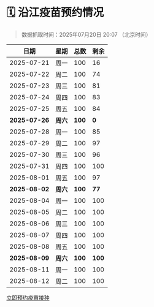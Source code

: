 # 🗓️ 沿江疫苗预约情况

> 数据抓取时间：2025年07月20日 20:07 （北京时间）

| 日期 | 星期 | 总数 | 剩余 |
|------|------|------|------|
| 2025-07-21 | 周一 | 100 | 16 |
| 2025-07-22 | 周二 | 100 | 74 |
| 2025-07-23 | 周三 | 100 | 81 |
| 2025-07-24 | 周四 | 100 | 83 |
| 2025-07-25 | 周五 | 100 | 84 |
| **2025-07-26** | **周六** | **100** | **0** |
| 2025-07-28 | 周一 | 100 | 85 |
| 2025-07-29 | 周二 | 100 | 97 |
| 2025-07-30 | 周三 | 100 | 96 |
| 2025-07-31 | 周四 | 100 | 100 |
| 2025-08-01 | 周五 | 100 | 97 |
| **2025-08-02** | **周六** | **100** | **77** |
| 2025-08-04 | 周一 | 100 | 100 |
| 2025-08-05 | 周二 | 100 | 100 |
| 2025-08-06 | 周三 | 100 | 100 |
| 2025-08-07 | 周四 | 100 | 100 |
| 2025-08-08 | 周五 | 100 | 100 |
| **2025-08-09** | **周六** | **100** | **100** |
| 2025-08-11 | 周一 | 100 | 100 |
| 2025-08-12 | 周二 | 100 | 100 |


<div class="button-container">
<a class="btn" href="http://yfzweb.ishequ.net/#/login" target="_blank">立即预约疫苗接种</a>
</div>
